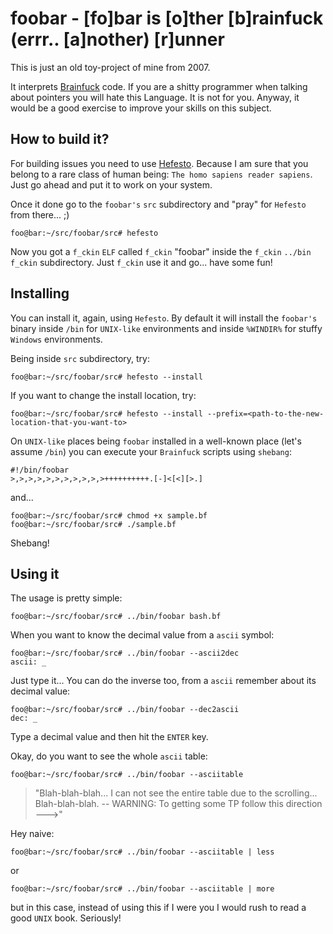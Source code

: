 # foobar - [fo]bar is [o]ther [b]rainfuck (errr.. [a]nother) [r]unner

This is just an old toy-project of mine from 2007.

It interprets [Brainfuck](https://en.wikipedia.org/wiki/Brainfuck) code. If you are a shitty programmer when
talking about pointers you will hate this Language. It is not for you. Anyway, it would be a good exercise to improve
your skills on this subject.

## How to build it?

For building issues you need to use [Hefesto](https://github.com/rafael-santiago/hefesto). Because I am sure that you
belong to a rare class of human being: ``The homo sapiens reader sapiens``. Just go ahead and put it to work on your system.

Once it done go to the ``foobar's`` ``src`` subdirectory and "pray" for ``Hefesto`` from there... ;)

```
foo@bar:~/src/foobar/src# hefesto
```

Now you got a ``f_ckin`` ``ELF`` called ``f_ckin`` "foobar" inside the ``f_ckin`` ``../bin`` ``f_ckin`` subdirectory.
Just ``f_ckin`` use it and go... have some fun!

## Installing

You can install it, again, using ``Hefesto``. By default it will install the ``foobar's`` binary inside ``/bin`` for
``UNIX-like`` environments and inside ``%WINDIR%`` for stuffy ``Windows`` environments.

Being inside ``src`` subdirectory, try:

```
foo@bar:~/src/foobar/src# hefesto --install
```

If you want to change the install location, try:

```
foo@bar:~/src/foobar/src# hefesto --install --prefix=<path-to-the-new-location-that-you-want-to>
```

On ``UNIX-like`` places being ``foobar`` installed in a well-known place (let's assume ``/bin``) you can execute your
``Brainfuck`` scripts using ``shebang``:

```
#!/bin/foobar
>,>,>,>,>,>,>,>,>,>,>++++++++++.[-]<[<][>.]
```

and...

```
foo@bar:~/src/foobar/src# chmod +x sample.bf
foo@bar:~/src/foobar/src# ./sample.bf
```

Shebang!

## Using it

The usage is pretty simple:

```
foo@bar:~/src/foobar/src# ../bin/foobar bash.bf
```

When you want to know the decimal value from a ``ascii`` symbol:

```
foo@bar:~/src/foobar/src# ../bin/foobar --ascii2dec
ascii: _
```

Just type it... You can do the inverse too, from a ``ascii`` remember about its decimal value:

```
foo@bar:~/src/foobar/src# ../bin/foobar --dec2ascii
dec: _
```

Type a decimal value and then hit the ``ENTER`` key.

Okay, do you want to see the whole ``ascii`` table:

```
foo@bar:~/src/foobar/src# ../bin/foobar --asciitable
```

>"Blah-blah-blah... I can not see the entire table due to the scrolling... Blah-blah-blah.
>-- WARNING: To getting some TP follow this direction --->"

Hey naive:

```
foo@bar:~/src/foobar/src# ../bin/foobar --asciitable | less
```

or

```
foo@bar:~/src/foobar/src# ../bin/foobar --asciitable | more
```

but in this case, instead of using this if I were you I would rush to read a good ``UNIX`` book. Seriously!
